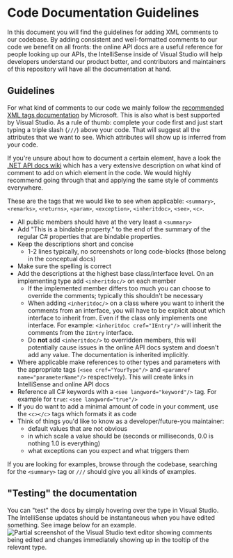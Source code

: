 # Code Documentation Guidelines

In this document you will find the guidelines for adding XML comments to our codebase. By adding consistent and well-formatted comments to our code we benefit on all fronts: the online API docs are a useful reference for people looking up our APIs, the IntelliSense inside of Visual Studio will help developers understand our product better, and contributors and maintainers of this repository will have all the documentation at hand.

## Guidelines

For what kind of comments to our code we mainly follow the [recommended XML tags documentation](https://learn.microsoft.com/dotnet/csharp/language-reference/xmldoc/recommended-tags) by Microsoft. This is also what is best supported by Visual Studio. As a rule of thumb: complete your code first and just start typing a triple slash (`///`) above your code. That will suggest all the attributes that we want to see. Which attributes will show up is inferred from your code.

If you're unsure about how to document a certain element, have a look the [.NET API docs wiki](https://github.com/dotnet/dotnet-api-docs/wiki) which has a very extensive description on what kind of comment to add on which element in the code. We would highly recommend going through that and applying the same style of comments everywhere.

These are the tags that we would like to see when applicable: `<summary>`, `<remarks>`, `<returns>`, `<param>`, `<exception>`, `<inheritdoc>`, `<see>`, `<c>`.

* All public members should have at the very least a `<summary>`
* Add "This is a bindable property." to the end of the summary of the regular C# properties that are bindable properties.
* Keep the descriptions short and concise
  * 1-2 lines typically, no screenshots or long code-blocks (those belong in the conceptual docs)
* Make sure the spelling is correct
* Add the descriptions at the highest base class/interface level. On an implementing type add `<inheritdoc/>` on each member
  * If the implemented member differs too much you can choose to override the comments;  typically this shouldn't be necessary
  * When adding `<inheritdoc/>` on a class where you want to inherit the comments from an interface, you will have to be explicit about which interface to inherit from. Even if the class only implements one interface. For example: `<inheritdoc cref="IEntry"/>` will inherit the comments from the `IEntry` interface.
  * Do **not** add `<inheritdoc/>` to overridden members, this will potentially cause issues in the online API docs system and doesn't add any value. The documentation is inherited implicitly.
* Where applicable make references to other types and parameters with the appropriate tags (`<see cref="YourType"/>` and `<paramref name="parameterName"/>` respectively). This will create links in IntelliSense and online API docs
* Reference all C# keywords with a `<see langword="keyword"/>` tag. For example for `true`: `<see langword="true"/>`
* If you do want to add a minimal amount of code in your comment, use the `<c></c>` tags which formats it as code
* Think of things you'd like to know as a developer/future-you maintainer:
  * default values that are not obvious
  * in which scale a value should be (seconds or milliseconds, 0.0 is nothing 1.0 is everything)
  * what exceptions can you expect and what triggers them

If you are looking for examples, browse through the codebase, searching for the `<summary>` tag or `///` should give you all kinds of examples.

## "Testing" the documentation

You can "test" the docs by simply hovering over the type in Visual Studio. The IntelliSense updates should be instantaneous when you have edited something. See image below for an example.
![Partial screenshot of the Visual Studio text editor showing comments being edited and changes immediately showing up in the tooltip of the relevant type.](assets/EditingDocumentationVisualStudio.png)
